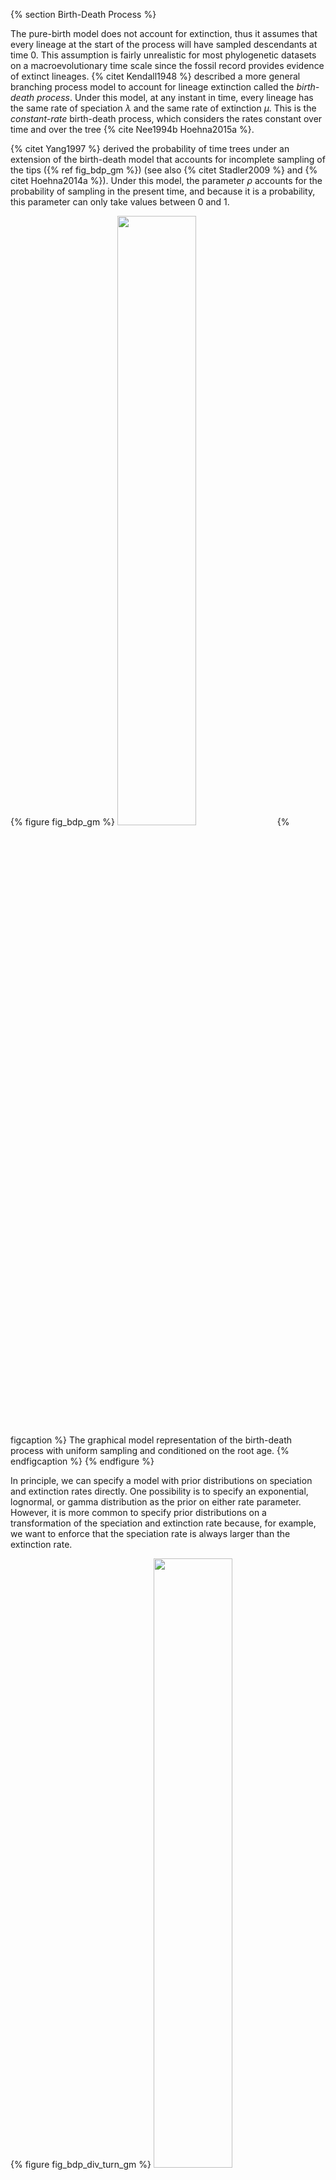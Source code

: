 {% section Birth-Death Process %}

The pure-birth model does not account for extinction, thus it assumes
that every lineage at the start of the process will have sampled
descendants at time 0. This assumption is fairly unrealistic for most
phylogenetic datasets on a macroevolutionary time scale since the fossil
record provides evidence of extinct lineages. {% citet Kendall1948 %} described a
more general branching process model to account for lineage extinction
called the *birth-death process*. Under this model, at any instant in
time, every lineage has the same rate of speciation $\lambda$ and the
same rate of extinction $\mu$. This is the *constant-rate* birth-death
process, which considers the rates constant over time and over the tree
{% cite Nee1994b Hoehna2015a %}.

{% citet Yang1997 %} derived the probability of time trees under an extension of
the birth-death model that accounts for incomplete sampling of the tips
({% ref fig_bdp_gm %}) (see also {% citet Stadler2009 %} and {% citet Hoehna2014a %}). Under
this model, the parameter $\rho$ accounts for the probability of
sampling in the present time, and because it is a probability, this
parameter can only take values between 0 and 1.

{% figure fig_bdp_gm %}
<img src="figures/simple_BD_gm_root.png" height="50%" width="50%" /> 
{% figcaption %} 
The graphical model representation of the birth-death process with uniform sampling and
conditioned on the root age.
{% endfigcaption %}
{% endfigure %}

In principle, we can specify a model with prior distributions on
speciation and extinction rates directly. One possibility is to specify
an exponential, lognormal, or gamma distribution as the prior on either
rate parameter. However, it is more common to specify prior
distributions on a transformation of the speciation and extinction rate
because, for example, we want to enforce that the speciation rate is
always larger than the extinction rate.

{% figure fig_bdp_div_turn_gm %}
<img src="figures/cBDR_gm.png" height="50%" width="50%" /> 
{% figcaption %} 
The graphical model representation of the birth-death process 
with uniform sampling parameterized using the diversification and turnover.
{% endfigcaption %}
{% endfigure %}

In the following subsections we will only provide the key command that
are different for the constant-rate birth-death process. All other
commands will be the same as in the previous exercise. You should copy
the `mcmc_Yule.Rev` script and modify it accordingly. Don't forget to
rename the filenames of the monitors to avoid overwriting of your
previous results!

{% subsection Diversification and turnover %}

We have some good prior information about the magnitude of the
diversification. The diversification rate represent the rate at which
the species diversity increases. Thus, we just use the same prior for
the diversification rate as we used before for the birth rate.
```
diversification_mean <- ln( ln(367.0/2.0) / T.rootAge() )
diversification_sd <- 0.587405
diversification ~ dnLognormal(mean=diversification_mean,sd=diversification_sd)
moves[mvi++] = mvScale(diversification,lambda=1.0,tune=true,weight=3.0)
```
Unfortunately, we have less prior information about the turnover rate.
The turnover rate is the rate at which one species is replaced by
another species due to a birth plus death event. Hence, the turnover
rate represent the longevity of a species. For simplicity we use the
same prior on the turnover rate but with two orders of magnitude prior
uncertainty.
```
turnover_mean <- ln( ln(367.0/2.0) / T.rootAge() )
turnover_sd <- 0.587405*2
turnover ~ dnLognormal(mean=turnover_mean,sd=turnover_sd)
moves[mvi++] = mvScale(turnover,lambda=1.0,tune=true,weight=3.0)
```

{% subsection Birth rate and death rate %}

The birth and death rates are both deterministic nodes. We compute them
by simple parameter transformation. Note that the death rate is in fact
equal to the turnover rate.
```
birth_rate := diversification + turnover
death_rate := turnover
```
All other parameters, such as the sampling probability and the root age
are kept the same as in the analysis above.

{% subsection The time tree %}

Initialize the stochastic node representing the time tree. The main
difference now is that we provide a stochastic parameter for the
extinction rate $\mu$.
```
timetree ~ dnBDP(lambda=birth_rate, mu=death_rate, rho=rho, rootAge=root_time, samplingStrategy="uniform", condition="survival", taxa=taxa)
```
